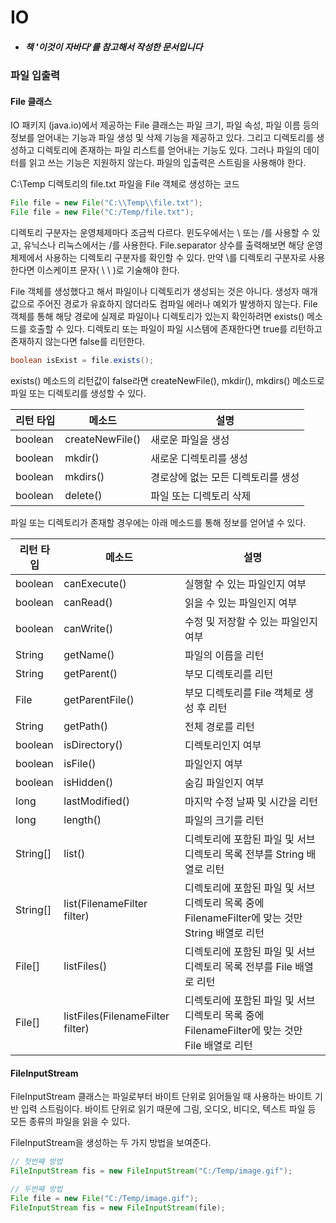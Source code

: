 # IO

- ##### 책 '이것이 자바다'를 참고해서 작성한 문서입니다



### 파일 입출력

#### File 클래스

IO 패키지 (java.io)에서 제공하는 File 클래스는 파일 크기, 파일 속성, 파일 이름 등의 정보를 얻어내는 기능과 파일 생성 및 삭제 기능을 제공하고 있다. 그리고 디렉토리를 생성하고 디렉토리에 존재하는 파일 리스트를 얻어내는 기능도 있다. 그러나 파일의 데이터를 읽고 쓰는 기능은 지원하지 않는다. 파일의 입출력은 스트림을 사용해야 한다.

C:\Temp 디렉토리의 file.txt 파일을 File 객체로 생성하는 코드

```java
File file = new File("C:\\Temp\\file.txt");
File file = new File("C:/Temp/file.txt");
```

디렉토리 구분자는 운영체제마다 조금씩 다르다. 윈도우에서는 \ 또는 /를 사용할 수 있고, 유닉스나 리눅스에서는 /를 사용한다. File.separator 상수를 출력해보면 해당 운영체제에서 사용하는 디렉토리 구분자를 확인할 수 있다. 만약 \를 디렉토리 구분자로 사용한다면 이스케이프 문자( \ \ )로 기술해야 한다.

File 객체를 생성했다고 해서 파일이나 디렉토리가 생성되는 것은 아니다. 생성자 매개값으로 주어진 경로가 유효하지 않더라도 컴파일 에러나 예외가 발생하지 않는다. File 객체를 통해 해당 경로에 실제로 파일이나 디렉토리가 있는지 확인하려면 exists() 메소드를 호출할 수 있다. 디렉토리 또는 파일이 파일 시스템에 존재한다면 true를 리턴하고 존재하지 않는다면 false를 리턴한다.

```java
boolean isExist = file.exists();
```

exists() 메소드의 리턴값이 false라면 createNewFile(), mkdir(), mkdirs() 메소드로 파일 또는 디렉토리를 생성할 수 있다.

| 리턴 타입 | 메소드          | 설명                               |
| --------- | --------------- | ---------------------------------- |
| boolean   | createNewFile() | 새로운 파일을 생성                 |
| boolean   | mkdir()         | 새로운 디렉토리를 생성             |
| boolean   | mkdirs()        | 경로상에 없는 모든 디렉토리를 생성 |
| boolean   | delete()        | 파일 또는 디렉토리 삭제            |

파일 또는 디렉토리가 존재할 경우에는 아래 메소드를 통해 정보를 얻어낼 수 있다.

| 리턴 타입 | 메소드                           | 설명                                                         |
| --------- | -------------------------------- | ------------------------------------------------------------ |
| boolean   | canExecute()                     | 실행할 수 있는 파일인지 여부                                 |
| boolean   | canRead()                        | 읽을 수 있는 파일인지 여부                                   |
| boolean   | canWrite()                       | 수정 및 저장할 수 있는 파일인지 여부                         |
| String    | getName()                        | 파일의 이름을 리턴                                           |
| String    | getParent()                      | 부모 디렉토리를 리턴                                         |
| File      | getParentFile()                  | 부모 디렉토리를 File 객체로 생성 후 리턴                     |
| String    | getPath()                        | 전체 경로를 리턴                                             |
| boolean   | isDirectory()                    | 디렉토리인지 여부                                            |
| boolean   | isFile()                         | 파일인지 여부                                                |
| boolean   | isHidden()                       | 숨김 파일인지 여부                                           |
| long      | lastModified()                   | 마지막 수정 날짜 및 시간을 리턴                              |
| long      | length()                         | 파일의 크기를 리턴                                           |
| String[]  | list()                           | 디렉토리에 포함된 파일 및 서브디렉토리 목록 전부를 String 배열로 리턴 |
| String[]  | list(FilenameFilter filter)      | 디렉토리에 포함된 파일 및 서브디렉토리 목록 중에 FilenameFilter에 맞는 것만 String 배열로 리턴 |
| File[]    | listFiles()                      | 디렉토리에 포함된 파일 및 서브 디렉토리 목록 전부를 File 배열로 리턴 |
| File[]    | listFiles(FilenameFilter filter) | 디렉토리에 포함된 파일 및 서브디렉토리 목록 중에 FilenameFilter에 맞는 것만 File 배열로 리턴 |

#### FileInputStream

FileInputStream 클래스는 파일로부터 바이트 단위로 읽어들일 때 사용하는 바이트 기반 입력 스트림이다. 바이트 단위로 읽기 때문에 그림, 오디오, 비디오, 텍스트 파일 등 모든 종류의 파일을 읽을 수 있다.

FileInputStream을 생성하는 두 가지 방법을 보여준다.

```java
// 첫번째 방법
FileInputStream fis = new FileInputStream("C:/Temp/image.gif");

// 두번째 방법
File file = new File("C:/Temp/image.gif");
FileInputStream fis = new FileInputStream(file);
```